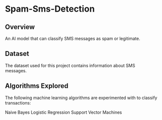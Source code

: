 # Spam-Sms-Detection
## Overview
An AI model that can classify SMS messages as spam or legitimate.

## Dataset
The dataset used for this project contains information about SMS messages.

## Algorithms Explored

The following machine learning algorithms are experimented with to classify transactions:

Naive Bayes
Logistic Regression
Support Vector Machines
